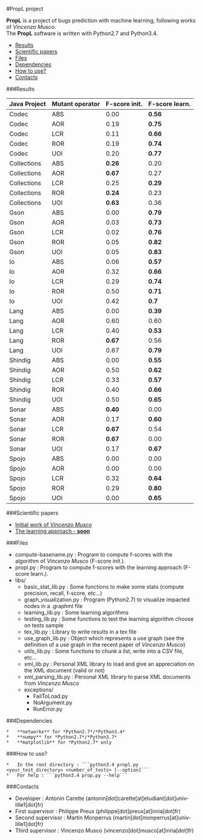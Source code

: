 #PropL project

**PropL** is a project of bugs prediction with machine learning, following works of *Vincenzo Musco*.  
The **PropL** software is written with Python2.7 and Python3.4.

*   [Results](#results)
*   [Scientific papers](#scientific_papers)
*   [Files](#files)
*   [Dependencies](#dependencies)
*   [How to use?](#how_to_use)
*   [Contacts](#contacts)

###<a name="results"></a>Results

| Java Project     | Mutant operator | F-score init. | F-score learn.     |
|-------------|-----------------|---------------|--------------------|
| Codec       | ABS             | 0.00          | **0.56**           |
| Codec       | AOR             | 0.19          | **0.75**           |
| Codec       | LCR             | 0.11          | **0.66**           |
| Codec       | ROR             | 0.19          | **0.74**           |
| Codec       | UOI             | 0.20          | **0.77**           |
| Collections | ABS             | **0.26**      | 0.20           |
| Collections | AOR             | **0.67**          | 0.27           |
| Collections | LCR             | 0.25          | **0.29**           |
| Collections | ROR             | **0.24**          | 0.23           |
| Collections | UOI             | **0.63**          | 0.36           |
| Gson        | ABS             | 0.00          | **0.79**           |
| Gson        | AOR             | 0.03          | **0.73**           |
| Gson        | LCR             | 0.02          | **0.76**           |
| Gson        | ROR             | 0.05          | **0.82**           |
| Gson        | UOI             | 0.05          | **0.83**           |
| Io          | ABS             | 0.06          | **0.57**           |
| Io          | AOR             | 0.32          | **0.66**           |
| Io          | LCR             | 0.29          | **0.74**           |
| Io          | ROR             | 0.50          | **0.71**           |
| Io          | UOI             | 0.42          | **0.7**            |
| Lang        | ABS             | 0.00          | **0.39**           |
| Lang        | AOR             | 0.60          | 0.60           |
| Lang        | LCR             | 0.40          | **0.53**           |
| Lang        | ROR             | **0.67**          | 0.56           |
| Lang        | UOI             | 0.67          | **0.79**           |
| Shindig     | ABS             | 0.00          | **0.55**           |
| Shindig     | AOR             | 0.50          | **0.62**           |
| Shindig     | LCR             | 0.33          | **0.57**           |
| Shindig     | ROR             | 0.40          | **0.66**           |
| Shindig     | UOI             | 0.50          | **0.65**           |
| Sonar       | ABS             | **0.40**          | 0.00           |
| Sonar       | AOR             | 0.17          | **0.60**           |
| Sonar       | LCR             | **0.67**          | 0.54           |
| Sonar       | ROR             | **0.67**          | 0.00           |
| Sonar       | UOI             | 0.17          | **0.67**           |
| Spojo       | ABS             | 0.00          | 0.00           |
| Spojo       | AOR             | 0.00          | 0.00           |
| Spojo       | LCR             | 0.32          | **0.64**           |
| Spojo       | ROR             | 0.29          | **0.80**           |
| Spojo       | UOI             | 0.00          | **0.65**           |

###<a name="scientific_papers"></a>Scientific papers

*   [Initial work of *Vincenzo Musco*](https://hal.inria.fr/hal-01120913)
*   [The learning approach - **soon**]()

###<a name="files"></a>Files

*   compute-basename.py : Program to compute f-scores with the algorithm of *Vincenzo Musco* (F-score init.).
*   propl.py : Program to compute f-scores with the learning approach (F-score learn.).
*   libs/
    *   basic_stat_lib.py : Some functions to make some stats (compute precision, recall, f-score, etc...)
    *   graph_visualization.py : Program (Python2.7) to visualize impacted nodes in a .graphml file
    *   learning_lib.py : Some learning algorithms
    *   testing_lib.py : Some functions to test the learning algorithm choose on tests sample
    *   tex_lib.py : Library to write results in a tex file
    *   use_graph_lib.py : Object which represents a use graph (see the definition of a use graph in the recent paper of *Vincenzo Musco*)
    *   utils_lib.py : Some functions to chunk a list, write into a CSV file, etc...
    *   xml_lib.py : Personal XML library to load and give an appreciation on the XML document (valid or not)
    *   xml_parsing_lib.py : Personal XML library to parse XML documents from *Vincenzo Musco*
    *   exceptions/
        *   FailToLoad.py
        *   NoArgument.py
        *   RunError.py

###<a name="dependencies"></a>Dependencies

    *   **networkx** for *Python2.7*/*Python3.4*
    *   **numpy** for *Python2.7*/*Python3.7*
    *   **matplotlib** for *Python2.7* only

###<a name="how_to_use"></a>How to use?

    *   In the root directory : ```python3.4 propl.py <your_test_directory> <number_of_tests> [--option]```
    *   For help : ```python3.4 prop.py --help```

###<a name="contacts"></a>Contacts

*   Developer : Antonin Carette (antonin[dot]carette[at]etudiant[dot]univ-lille1[dot]fr)
*   First supervisor : Philippe Preux (philippe[dot]preux[at]inria[dot]fr)
*   Second supervisor : Martin Monperrus (martin[dot]monperrus[at]univ-lille1[dot]fr)
*   Third supervisor : Vincenzo Musco (vincenzo[dot]musco[at]inria[dot]fr)
